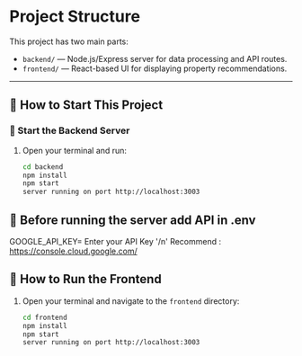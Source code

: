 
# Project Structure

This project has two main parts:

- `backend/` — Node.js/Express server for data processing and API routes.
- `frontend/` — React-based UI for displaying property recommendations.

---

## 🚀 How to Start This Project

### 🔧 Start the Backend Server

1. Open your terminal and run:
   ```bash
   cd backend
   npm install
   npm start
   server running on port http://localhost:3003

## 🚀 Before running the server add API in .env 
GOOGLE_API_KEY= Enter your API Key '/n'
Recommend : https://console.cloud.google.com/



## 🚀 How to Run the Frontend

1. Open your terminal and navigate to the `frontend` directory:
   ```bash
   cd frontend
   npm install
   npm start
   server running on port http://localhost:3003
